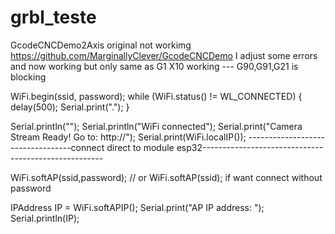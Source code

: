 # grbl_teste

GcodeCNCDemo2Axis original not workimg https://github.com/MarginallyClever/GcodeCNCDemo
I adjust some errors and now working but only same as G1 X10 working --- G90,G91,G21 is blocking

 WiFi.begin(ssid, password);
 while (WiFi.status() != WL_CONNECTED) {
   delay(500);
   Serial.print(".");
 }
 
 Serial.println("");
 Serial.println("WiFi connected");
 Serial.print("Camera Stream Ready! Go to: http://");
 Serial.print(WiFi.localIP());
----------------------------------connect direct to module esp32-----------------------------------------------------

 WiFi.softAP(ssid,password); // or  WiFi.softAP(ssid); if want connect without password

 IPAddress IP = WiFi.softAPIP();
 Serial.print("AP IP address: ");
 Serial.println(IP);
